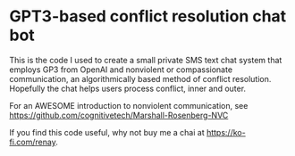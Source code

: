 # GPT3-based conflict resolution chat bot
This is the code I used to create a small private SMS text chat system that employs GP3 from OpenAI and  nonviolent or compassionate communication, an algorithmically based method of conflict resolution. Hopefully the chat helps users process conflict, inner and outer. 

For an AWESOME introduction to nonviolent communication, see https://github.com/cognitivetech/Marshall-Rosenberg-NVC

If you find this code useful, why not buy me a chai at https://ko-fi.com/renay.
